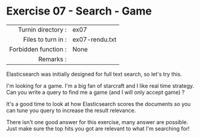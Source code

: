 # Exercise 07 - Search - Game

|                         |                    |
| -----------------------:| ------------------ |
|   Turnin directory :    |  ex07              |
|   Files to turn in :    |  ex07-rendu.txt    |
|   Forbidden function :  |  None              |
|   Remarks :             |                    |

Elasticsearch was initially designed for full text search, so let's try this.

I'm looking for a game. I'm a big fan of starcraft and I like real time strategy. Can you write a query to find me a game (and I will only accept game) ? 

It's a good time to look at how Elasticsearch scores the documents so you can tune you query to increase the result relevance.

There isn't one good answer for this exercise, many answer are possible. Just make sure the top hits you got are relevant to what I'm searching for!

